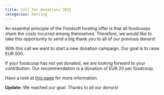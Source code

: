 ```yaml
---
title: Call for donations 2021
categories: hosting
---
```


An essential principle of the Foodsoft hosting offer is that all foodcoops share the
costs incurred among themselves. Therefore, we would like to take this opportunity
to send a big thank you to all of our previous donors!

With this call we want to start a new donation campaign. Our goal is to raise EUR 500.

If your foodcoop has not yet donated, we are looking forward to your contribution.
Our  recommendation is a donation of EUR 20 per foodcoop.

Have a look at [this page](http://foodcoops.net/call-for-donations) for more information.

**Update:** We reached our goal. Thanks to all our donors!
